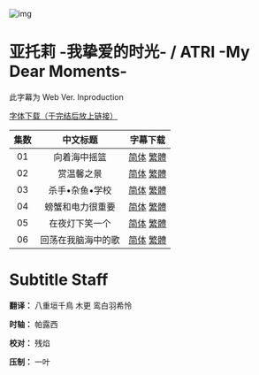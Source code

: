 ![img](https://p.inari.site/kitauji/pigeon/atri.png)

# 亚托莉 -我挚爱的时光- / ATRI -My Dear Moments-

此字幕为 Web Ver. Inproduction

[字体下载（于完结后放上链接）]()

|集数|中文标题|字幕下载|
|:-:|:-:|:-:|
|01|向着海中摇篮|[简体](<[KitaujiSub] ATRI -My Dear Moments- - 01.chs.ass>) [繁體](<[KitaujiSub] ATRI -My Dear Moments- - 01.cht.ass>)|
|02|赏温馨之景|[简体](<[KitaujiSub] ATRI -My Dear Moments- - 02.chs.ass>) [繁體](<[KitaujiSub] ATRI -My Dear Moments- - 02.cht.ass>)|
|03|杀手•杂鱼•学校|[简体](<[KitaujiSub] ATRI -My Dear Moments- - 03.chs.ass>) [繁體](<[KitaujiSub] ATRI -My Dear Moments- - 03.cht.ass>)|
|04|螃蟹和电力很重要|[简体](<[KitaujiSub] ATRI -My Dear Moments- - 04.chs.ass>) [繁體](<[KitaujiSub] ATRI -My Dear Moments- - 04.cht.ass>)|
|05|在夜灯下笑一个|[简体](<[KitaujiSub] ATRI -My Dear Moments- - 05.chs.ass>) [繁體](<[KitaujiSub] ATRI -My Dear Moments- - 05.cht.ass>)|
|06|回荡在我脑海中的歌|[简体](<[KitaujiSub] ATRI -My Dear Moments- - 06.chs.ass>) [繁體](<[KitaujiSub] ATRI -My Dear Moments- - 06.cht.ass>)|

# Subtitle Staff

**翻译：** 八重垣千鳥  木更  鸾白羽希怜

**时轴：** 帕露西

**校对：** 残焰

**压制：** 一叶

